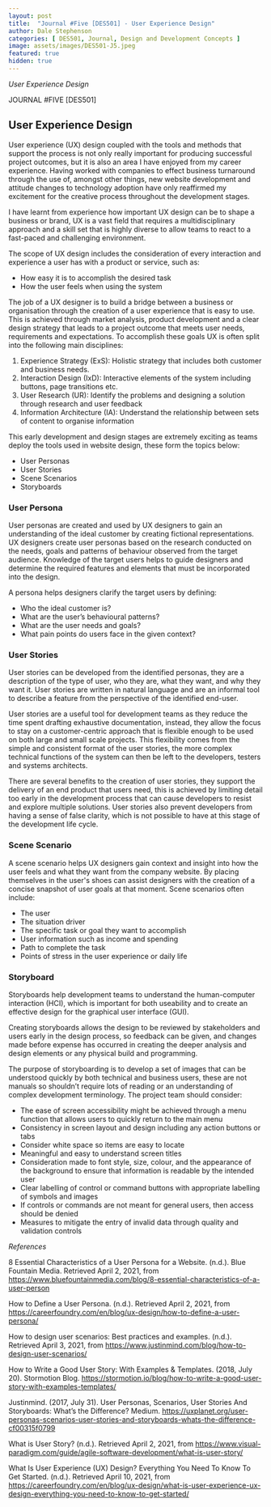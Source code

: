 ```yaml
---
layout: post
title:  "Journal #Five [DES501] - User Experience Design" 
author: Dale Stephenson
categories: [ DES501, Journal, Design and Development Concepts ]
image: assets/images/DES501-J5.jpeg
featured: true
hidden: true
---
```

<i>User Experience Design</i>

JOURNAL #FIVE [DES501]

<h2>User Experience Design</h2>

User experience (UX) design coupled with the tools and methods that support the process is not only really important for producing successful project outcomes, but it is also an area I have enjoyed from my career experience. Having worked with companies to effect business turnaround through the use of, amongst other things, new website development and attitude changes to technology adoption have only reaffirmed my excitement for the creative process throughout the development stages.
 
I have learnt from experience how important UX design can be to shape a business or brand, UX is a vast field that requires a multidisciplinary approach and a skill set that is highly diverse to allow teams to react to a fast-paced and challenging environment.
 
The scope of UX design includes the consideration of every interaction and experience a user has with a product or service, such as:
 
- How easy it is to accomplish the desired task 
- How the user feels when using the system
 
The job of a UX designer is to build a bridge between a business or organisation through the creation of a user experience that is easy to use. This is achieved through market analysis, product development and a clear design strategy that leads to a project outcome that meets user needs, requirements and expectations. To accomplish these goals UX is often split into the following main disciplines:
 
1. Experience Strategy (ExS): Holistic strategy that includes both customer and business needs.
2. Interaction Design (IxD): Interactive elements of the system including buttons, page transitions etc.
3. User Research (UR): Identify the problems and designing a solution through research and user feedback
4. Information Architecture (IA): Understand the relationship between sets of content to organise information 
 
This early development and design stages are extremely exciting as teams deploy the tools used in website design, these form the topics below:

- User Personas
- User Stories
- Scene Scenarios
- Storyboards 

<h3>User Persona</h3>

User personas are created and used by UX designers to gain an understanding of the ideal customer by creating fictional representations. UX designers create user personas based on the research conducted on the needs, goals and patterns of behaviour observed from the target audience. Knowledge of the target users helps to guide designers and determine the required features and elements that must be incorporated into the design.

A persona helps designers clarify the target users by defining:

- Who the ideal customer is?
- What are the user’s behavioural patterns?
- What are the user needs and goals?
- What pain points do users face in the given context?

<h3>User Stories</h3>

User stories can be developed from the identified personas, they are a description of the type of user, who they are, what they want, and why they want it. User stories are written in natural language and are an informal tool to describe a feature from the perspective of the identified 
end-user. 

User stories are a useful tool for development teams as they reduce the time spent drafting exhaustive documentation, instead, they allow the focus to stay on a customer-centric approach that is flexible enough to be used on both large and small scale projects. This flexibility comes from the simple and consistent format of the user stories, the more complex technical functions of the system can then be left to the developers, testers and systems architects.

There are several benefits to the creation of user stories, they support the delivery of an end product that users need, this is achieved by limiting detail too early in the development process that can cause developers to resist and explore multiple solutions. User stories also prevent developers from having a sense of false clarity, which is not possible to have at this stage of the development life cycle. 

<h3>Scene Scenario</h3>

A scene scenario helps UX designers gain context and insight into how the user feels and what they want from the company website. By placing themselves in the user's shoes can assist designers with the creation of a concise snapshot of user goals at that moment. Scene scenarios often include:

- The user 
- The situation driver 
- The specific task or goal they want to accomplish
- User information such as income and spending 
- Path to complete the task
- Points of stress in the user experience or daily life

<h3>Storyboard</h3>

Storyboards help development teams to understand the human-computer interaction (HCI), which is important for both useability and to create an effective design for the graphical user interface (GUI). 

Creating storyboards allows the design to be reviewed by stakeholders and users early in the design process, so feedback can be given, and changes made before expense has occurred in creating the deeper analysis and design elements or any physical build and programming.

The purpose of storyboarding is to develop a set of images that can be understood quickly by both technical and business users, these are not manuals so shouldn’t require lots of reading or an understanding of complex development terminology. The project team should consider:

- The ease of screen accessibility might be achieved through a menu function that allows users to quickly return to the main menu
- Consistency in screen layout and design including any action buttons or tabs
- Consider white space so items are easy to locate
- Meaningful and easy to understand screen titles
- Consideration made to font style, size, colour, and the appearance of the background to ensure that information is readable by the intended user
- Clear labelling of control or command buttons with appropriate labelling of symbols and images
- If controls or commands are not meant for general users, then access should be denied
- Measures to mitigate the entry of invalid data through quality and validation controls

<i>References</i>

8 Essential Characteristics of a User Persona for a Website. (n.d.). Blue Fountain Media. Retrieved April 2, 2021, from https://www.bluefountainmedia.com/blog/8-essential-characteristics-of-a-user-person

How to Define a User Persona. (n.d.). Retrieved April 2, 2021, from https://careerfoundry.com/en/blog/ux-design/how-to-define-a-user-persona/

How to design user scenarios: Best practices and examples. (n.d.). Retrieved April 3, 2021, from https://www.justinmind.com/blog/how-to-design-user-scenarios/

How to Write a Good User Story: With Examples & Templates. (2018, July 20). Stormotion Blog. https://stormotion.io/blog/how-to-write-a-good-user-story-with-examples-templates/

Justinmind. (2017, July 31). User Personas, Scenarios, User Stories And Storyboards: What’s the Difference? Medium. https://uxplanet.org/user-personas-scenarios-user-stories-and-storyboards-whats-the-difference-cf00315f0799

What is User Story? (n.d.). Retrieved April 2, 2021, from https://www.visual-paradigm.com/guide/agile-software-development/what-is-user-story/

What Is User Experience (UX) Design? Everything You Need To Know To Get Started. (n.d.). Retrieved April 10, 2021, from https://careerfoundry.com/en/blog/ux-design/what-is-user-experience-ux-design-everything-you-need-to-know-to-get-started/